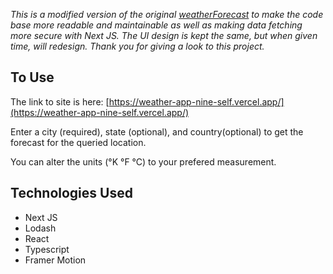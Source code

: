_This is a modified version of the original [weatherForecast](https://github.com/OatsProgramming/weatherForecast) to make the code base more readable and maintainable as well as making data fetching more secure with Next JS. The UI design is kept the same, but when given time, will redesign. Thank you for giving a look to this project._

## To Use

The link to site is here: [https://weather-app-nine-self.vercel.app/](https://weather-app-nine-self.vercel.app/)

Enter a city (required), state (optional), and country(optional) to get the forecast for the queried location.

You can alter the units (°K °F °C) to your prefered measurement.

## Technologies Used

- Next JS
- Lodash
- React
- Typescript
- Framer Motion 
